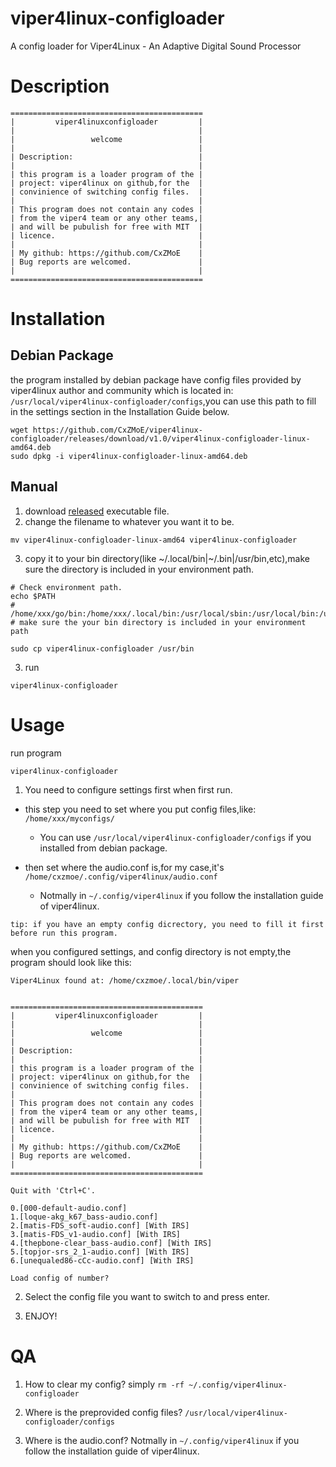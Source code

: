 # viper4linux-configloader
A config loader for Viper4Linux - An Adaptive Digital Sound Processor

# Description

```
===========================================
|         viper4linuxconfigloader         |
|                                         |
|                 welcome                 |
|                                         |
| Description:                            |
|                                         |
| this program is a loader program of the |
| project: viper4linux on github,for the  |
| convinience of switching config files.  |
|                                         |
| This program does not contain any codes |
| from the viper4 team or any other teams,|
| and will be pubulish for free with MIT  |
| licence.                                |
|                                         |
| My github: https://github.com/CxZMoE    |
| Bug reports are welcomed.               |
|                                         |
===========================================
```

# Installation

## Debian Package

the program installed by debian package have config files provided by viper4linux author and community which is located in:
`/usr/local/viper4linux-configloader/configs`,you can use this path to fill in the settings section in the Installation Guide below.

```shell
wget https://github.com/CxZMoE/viper4linux-configloader/releases/download/v1.0/viper4linux-configloader-linux-amd64.deb
sudo dpkg -i viper4linux-configloader-linux-amd64.deb
```

## Manual

1. download [released](https://github.com/CxZMoE/viper4linux-configloader/releases/tag/v1.0) executable file.
2. change the filename to whatever you want it to be.
```shell
mv viper4linux-configloader-linux-amd64 viper4linux-configloader
```
3. copy it to your bin directory(like ~/.local/bin|~/.bin|/usr/bin,etc),make sure the directory is included in your environment path.
``` shell
# Check environment path.
echo $PATH
# /home/xxx/go/bin:/home/xxx/.local/bin:/usr/local/sbin:/usr/local/bin:/usr/sbin:/usr/bin:/sbin:/bin:/usr/games:/usr/local/games:/snap/bin
# make sure the your bin directory is included in your environment path

sudo cp viper4linux-configloader /usr/bin
```
3. run 
```shell
viper4linux-configloader
```

# Usage

run program
```shell
viper4linux-configloader

```

1. You need to configure settings first when first run.
- this step you need to set where you put config files,like: `/home/xxx/myconfigs/`
  - You can use `/usr/local/viper4linux-configloader/configs` if you installed from debian package.

- then set where the audio.conf is,for my case,it's  `/home/cxzmoe/.config/viper4linux/audio.conf`
  - Notmally in `~/.config/viper4linux` if you follow the installation guide of viper4linux.


`tip: if you have an empty config dicrectory, you need to fill it first before run this program.`

when you configured settings, and config directory is not empty,the program should look like this:
```shell
Viper4Linux found at: /home/cxzmoe/.local/bin/viper


===========================================
|         viper4linuxconfigloader         |
|                                         |
|                 welcome                 |
|                                         |
| Description:                            |
|                                         |
| this program is a loader program of the |
| project: viper4linux on github,for the  |
| convinience of switching config files.  |
|                                         |
| This program does not contain any codes |
| from the viper4 team or any other teams,|
| and will be pubulish for free with MIT  |
| licence.                                |
|                                         |
| My github: https://github.com/CxZMoE    |
| Bug reports are welcomed.               |
|                                         |
===========================================

Quit with 'Ctrl+C'.

0.[000-default-audio.conf]
1.[loque-akg_k67_bass-audio.conf]
2.[matis-FDS_soft-audio.conf] [With IRS]
3.[matis-FDS_v1-audio.conf] [With IRS]
4.[thepbone-clear_bass-audio.conf] [With IRS]
5.[topjor-srs_2_1-audio.conf] [With IRS]
6.[unequaled86-cCc-audio.conf] [With IRS]

Load config of number? 

```

2. Select the config file you want to switch to and press enter.

3. ENJOY!

# QA
1. How to clear my config?
simply `rm -rf ~/.config/viper4linux-configloader`

2. Where is the preprovided config files?
`/usr/local/viper4linux-configloader/configs`

3. Where is the audio.conf?
Notmally in `~/.config/viper4linux` if you follow the installation guide of viper4linux.
